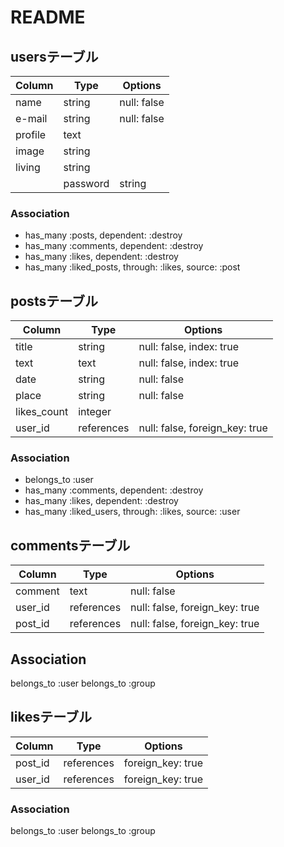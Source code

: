# README

## usersテーブル
|Column|Type|Options|
|------|----|-------|
|name|string|null: false|
|e-mail|string|null: false|
|profile|text||
|image|string||
|living|string||
​|password|string|null: false|

### Association
- has_many :posts, dependent: :destroy
- has_many :comments, dependent: :destroy
- has_many :likes, dependent: :destroy
- has_many :liked_posts, through: :likes, source: :post

## postsテーブル
|Column|Type|Options|
|------|----|-------|
|title|string|null: false, index: true|
|text|text|null: false, index: true|
|date|string|null: false|
|place|string|null: false|
|likes_count|integer||
|user_id|references|null: false, foreign_key: true|
### Association
- belongs_to :user
- has_many :comments, dependent: :destroy
- has_many :likes, dependent: :destroy
- has_many :liked_users, through: :likes, source: :user

## commentsテーブル
|Column|Type|Options|
|------|----|-------|
|comment|text|null: false|
|user_id|references|null: false, foreign_key: true|
|post_id|references|null: false, foreign_key: true|
## Association
belongs_to :user
belongs_to :group


## likesテーブル
|Column|Type|Options|
|------|----|-------|
|post_id|references|foreign_key: true|
|user_id|references|foreign_key: true|

### Association
belongs_to :user
belongs_to :group